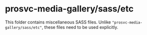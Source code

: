 # prosvc-media-gallery/sass/etc

This folder contains miscellaneous SASS files. Unlike `"prosvc-media-gallery/sass/etc"`, these files
need to be used explicitly.
